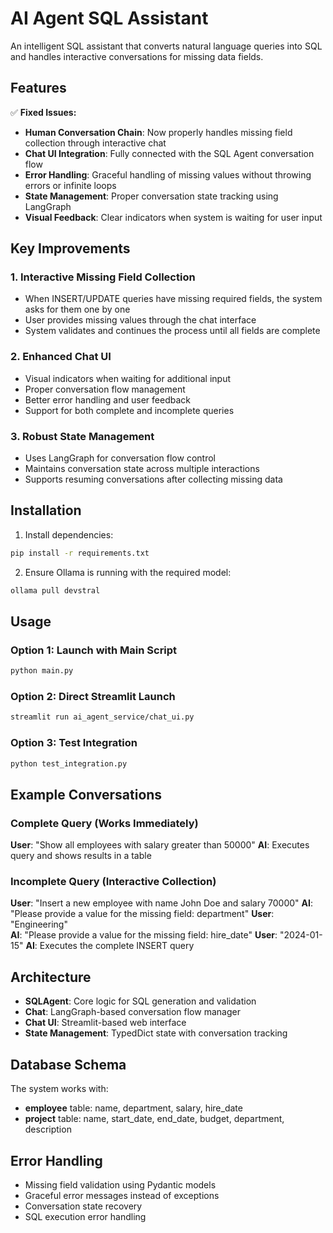 # AI Agent SQL Assistant

An intelligent SQL assistant that converts natural language queries into SQL and handles interactive conversations for missing data fields.

## Features

✅ **Fixed Issues:**
- **Human Conversation Chain**: Now properly handles missing field collection through interactive chat
- **Chat UI Integration**: Fully connected with the SQL Agent conversation flow  
- **Error Handling**: Graceful handling of missing values without throwing errors or infinite loops
- **State Management**: Proper conversation state tracking using LangGraph
- **Visual Feedback**: Clear indicators when system is waiting for user input

## Key Improvements

### 1. Interactive Missing Field Collection
- When INSERT/UPDATE queries have missing required fields, the system asks for them one by one
- User provides missing values through the chat interface
- System validates and continues the process until all fields are complete

### 2. Enhanced Chat UI
- Visual indicators when waiting for additional input
- Proper conversation flow management
- Better error handling and user feedback
- Support for both complete and incomplete queries

### 3. Robust State Management
- Uses LangGraph for conversation flow control
- Maintains conversation state across multiple interactions
- Supports resuming conversations after collecting missing data

## Installation

1. Install dependencies:
```bash
pip install -r requirements.txt
```

2. Ensure Ollama is running with the required model:
```bash
ollama pull devstral
```

## Usage

### Option 1: Launch with Main Script
```bash
python main.py
```

### Option 2: Direct Streamlit Launch  
```bash
streamlit run ai_agent_service/chat_ui.py
```

### Option 3: Test Integration
```bash
python test_integration.py
```

## Example Conversations

### Complete Query (Works Immediately)
**User**: "Show all employees with salary greater than 50000"
**AI**: Executes query and shows results in a table

### Incomplete Query (Interactive Collection)
**User**: "Insert a new employee with name John Doe and salary 70000"
**AI**: "Please provide a value for the missing field: department"
**User**: "Engineering"  
**AI**: "Please provide a value for the missing field: hire_date"
**User**: "2024-01-15"
**AI**: Executes the complete INSERT query

## Architecture

- **SQLAgent**: Core logic for SQL generation and validation
- **Chat**: LangGraph-based conversation flow manager
- **Chat UI**: Streamlit-based web interface
- **State Management**: TypedDict state with conversation tracking

## Database Schema

The system works with:
- **employee** table: name, department, salary, hire_date
- **project** table: name, start_date, end_date, budget, department, description

## Error Handling

- Missing field validation using Pydantic models
- Graceful error messages instead of exceptions
- Conversation state recovery
- SQL execution error handling